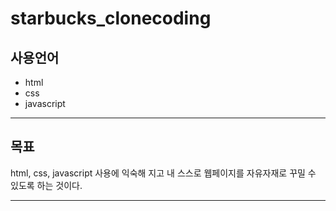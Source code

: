 # starbucks_clonecoding

## 사용언어 
- html 
- css
- javascript

-----------------------------------------------------------------------------------------------------------------------------

## 목표
  html, css, javascript 사용에 익숙해 지고 내 스스로 웹페이지를 자유자재로 꾸밀 수 있도록 하는 것이다. 

-------------------------------------------------------------------------------------------------------------------------------
